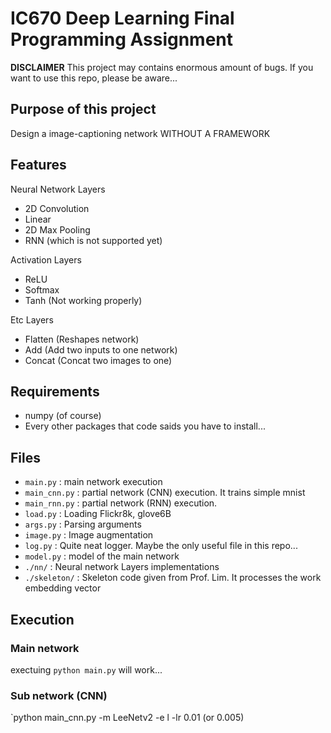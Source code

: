# IC670 Deep Learning Final Programming Assignment

**DISCLAIMER**
This project may contains enormous amount of bugs. If you want to use this repo, please be aware...

## Purpose of this project
Design a image-captioning network WITHOUT A FRAMEWORK

## Features
Neural Network Layers
 - 2D Convolution
 - Linear
 - 2D Max Pooling
 - RNN (which is not supported yet)

Activation Layers
 - ReLU
 - Softmax
 - Tanh (Not working properly)

Etc Layers
 - Flatten (Reshapes network)
 - Add (Add two inputs to one network)
 - Concat (Concat two images to one)

## Requirements
 - numpy (of course)
 - Every other packages that code saids you have to install...

## Files
 - `main.py` : main network execution
 - `main_cnn.py` : partial network (CNN) execution. It trains simple mnist
 - `main_rnn.py` : partial network (RNN) execution.
 - `load.py` : Loading Flickr8k, glove6B
 - `args.py` : Parsing arguments
 - `image.py` : Image augmentation
 - `log.py` : Quite neat logger. Maybe the only useful file in this repo...
 - `model.py` : model of the main network
 - `./nn/` : Neural network Layers implementations
 - `./skeleton/` : Skeleton code given from Prof. Lim. It processes the work embedding vector

## Execution
### Main network
exectuing `python main.py` will work...

### Sub network (CNN)
`python main_cnn.py -m LeeNetv2 -e l -lr 0.01 (or 0.005)

